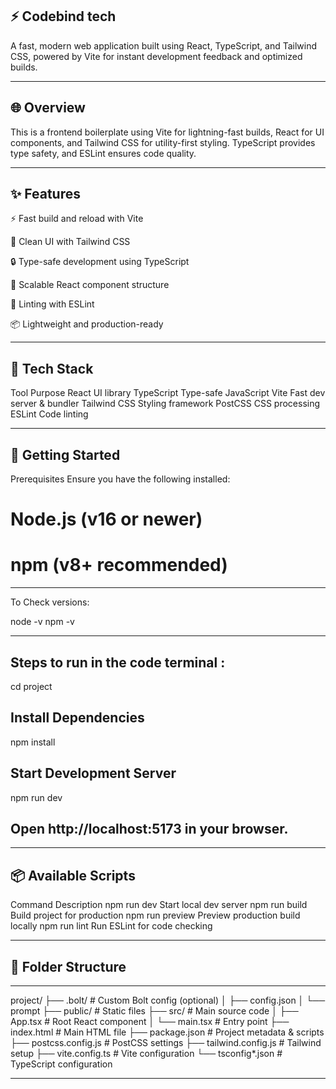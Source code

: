 ## ⚡ Codebind tech
A fast, modern web application built using React, TypeScript, and Tailwind CSS, powered by Vite for instant development feedback and optimized builds.

--- 

## 🌐 Overview
This is a frontend boilerplate using Vite for lightning-fast builds, React for UI components, and Tailwind CSS for utility-first styling. TypeScript provides type safety, and ESLint ensures code quality.

---

## ✨ Features

⚡ Fast build and reload with Vite

🎨 Clean UI with Tailwind CSS

🔒 Type-safe development using TypeScript

🧠 Scalable React component structure

🧹 Linting with ESLint

📦 Lightweight and production-ready

---

## 🧰 Tech Stack

Tool	Purpose
React	UI library
TypeScript	Type-safe JavaScript
Vite	Fast dev server & bundler
Tailwind CSS	Styling framework
PostCSS	CSS processing
ESLint	Code linting

---

## 🚀 Getting Started

Prerequisites
Ensure you have the following installed:

# Node.js (v16 or newer)
# npm (v8+ recommended)

---

To Check versions:

node -v
npm -v

---

## Steps to run in the code terminal :

cd project

## Install Dependencies

npm install

## Start Development Server

npm run dev

## Open http://localhost:5173 in your browser.

---

## 📦 Available Scripts
Command	                          Description
npm run dev	                     Start local dev server
npm run build	                   Build project for production
npm run preview	                 Preview production build locally
npm run lint	                   Run ESLint for code checking

---

## 📁 Folder Structure

---
project/
├── .bolt/               # Custom Bolt config (optional)
│   ├── config.json
│   └── prompt
├── public/              # Static files
├── src/                 # Main source code
│   ├── App.tsx          # Root React component
│   └── main.tsx         # Entry point
├── index.html           # Main HTML file
├── package.json         # Project metadata & scripts
├── postcss.config.js    # PostCSS settings
├── tailwind.config.js   # Tailwind setup
├── vite.config.ts       # Vite configuration
└── tsconfig*.json       # TypeScript configuration

---


